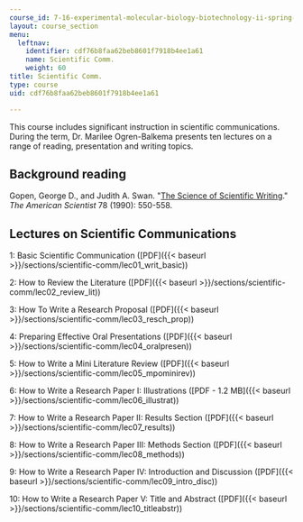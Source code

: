 ```yaml
---
course_id: 7-16-experimental-molecular-biology-biotechnology-ii-spring-2005
layout: course_section
menu:
  leftnav:
    identifier: cdf76b8faa62beb8601f7918b4ee1a61
    name: Scientific Comm.
    weight: 60
title: Scientific Comm.
type: course
uid: cdf76b8faa62beb8601f7918b4ee1a61

---
```


This course includes significant instruction in scientific communications. During the term, Dr. Marilee Ogren-Balkema presents ten lectures on a range of reading, presentation and writing topics.

Background reading
------------------

Gopen, George D., and Judith A. Swan. "[The Science of Scientific Writing](http://www.americanscientist.org/issues/pub/the-science-of-scientific-writing/1)." _The American Scientist_ 78 (1990): 550-558.

Lectures on Scientific Communications
-------------------------------------

1: Basic Scientific Communication ([PDF]({{< baseurl >}}/sections/scientific-comm/lec01_writ_basic))

2: How to Review the Literature ([PDF]({{< baseurl >}}/sections/scientific-comm/lec02_review_lit))

3: How To Write a Research Proposal ([PDF]({{< baseurl >}}/sections/scientific-comm/lec03_resch_prop))

4: Preparing Effective Oral Presentations ([PDF]({{< baseurl >}}/sections/scientific-comm/lec04_oralpresen))

5: How to Write a Mini Literature Review ([PDF]({{< baseurl >}}/sections/scientific-comm/lec05_mpominirev))

6: How to Write a Research Paper I: Illustrations ([PDF - 1.2 MB]({{< baseurl >}}/sections/scientific-comm/lec06_illustrat))

7: How to Write a Research Paper II: Results Section ([PDF]({{< baseurl >}}/sections/scientific-comm/lec07_results))

8: How to Write a Research Paper III: Methods Section ([PDF]({{< baseurl >}}/sections/scientific-comm/lec08_methods))

9: How to Write a Research Paper IV: Introduction and Discussion ([PDF]({{< baseurl >}}/sections/scientific-comm/lec09_intro_disc))

10: How to Write a Research Paper V: Title and Abstract ([PDF]({{< baseurl >}}/sections/scientific-comm/lec10_titleabstr))